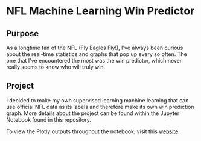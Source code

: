 # NFL Machine Learning Win Predictor

## Purpose

As a longtime fan of the NFL (Fly Eagles Fly!), I've always been curious about the real-time statistics and graphs that pop up every so often. The one that I've encountered the most was the win predictor, which never really seems to know who will truly win. 

## Project

I decided to make my own supervised learning machine learning that can use official NFL data as its labels and therefore make its own win prediction graph. More details about the project can be found within the Jupyter Notebook found in this repository.

To view the Plotly outputs throughout the notebook, visit this [website](https://nbviewer.org/github/chintanvajariya/nfl_ML_win_predictor/blob/main/nfl_pbp_td_predictor.ipynb).
